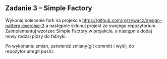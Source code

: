 ## Zadanie 3 – Simple Factory
Wykonaj polecenie fork na projekcie https://github.com/rgrzywacz/design-pattern-exercise-3 a następnie sklonuj projekt ze swojego repozytorium.
Zaimplementuj wzorzec Simple Factory w projekcie, a następnie dodaj nowy rodzaj pizzy do fabryki.

Po wykonaniu zmian, zatwierdź zmiany(git commit) i wyślij do repozytorium(git push).
